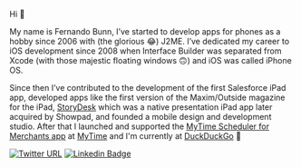 Hi 👋

My name is Fernando Bunn, I’ve started to develop apps for phones as a hobby since 2006 with (the glorious 😂) J2ME. I’ve dedicated my career to iOS development since 2008 when Interface Builder was separated from Xcode (with those majestic floating windows 🙃) and iOS was called iPhone OS.

Since then I’ve contributed to the development of the first Salesforce iPad app, developed apps like the first version of the Maxim/Outside magazine for the iPad, [StoryDesk](https://vimeo.com/109495626) which was a native presentation iPad app later acquired by Showpad, and founded a mobile design and development studio. After that I launched and supported the [MyTime Scheduler for Merchants app](https://mytime.com/m-scheduling) at [MyTime](https://mytime.com/) and I'm currently at [DuckDuckGo](https://duckduckgo.com) 🦆

[![Twitter URL](https://img.shields.io/badge/-@fcbunn-1d8cee?style=flat-square&labelColor=1d8cee&logo=twitter&logoColor=white)](https://twitter.com/fcbunn) [![Linkedin Badge](https://img.shields.io/badge/-fcbunn-0c63a6?style=flat-square&labelColor=0c63a6&logo=linkedin&logoColor=white)](https://www.linkedin.com/in/fcbunn/)
